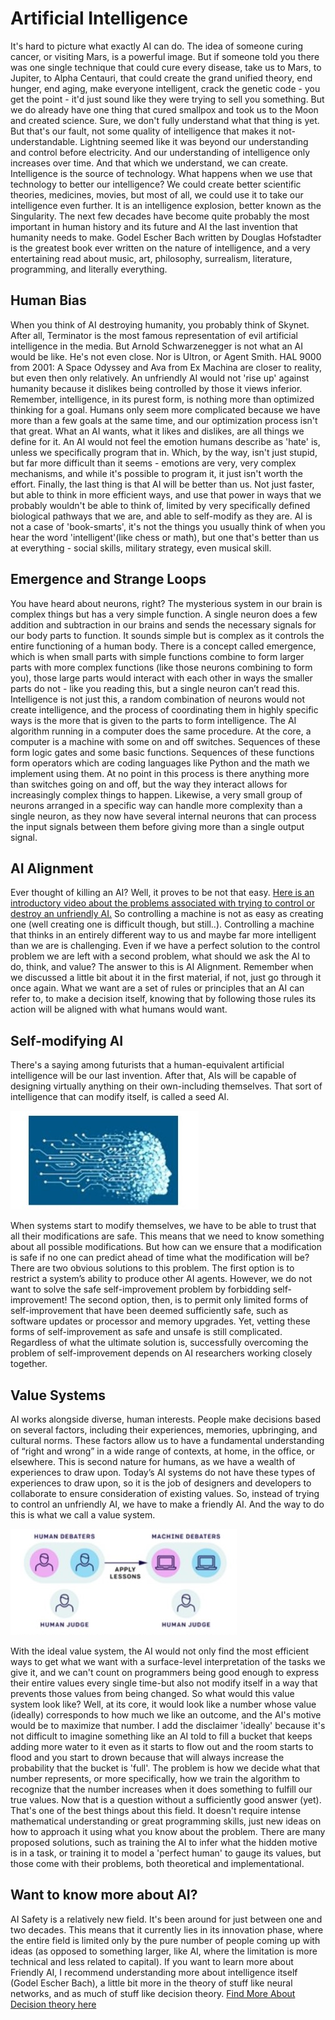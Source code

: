# Artificial Intelligence
It's hard to picture what exactly AI can do. The idea of someone curing cancer, or visiting Mars, is a
powerful image. But if someone told you there was one single technique that could cure every disease,
take us to Mars, to Jupiter, to Alpha Centauri, that could create the grand unified theory, end hunger,
end aging, make everyone intelligent, crack the genetic code - you get the point - it'd just sound like
they were trying to sell you something.
But we do already have one thing that cured smallpox and took us to the Moon and created science.
Sure, we don't fully understand what that thing is yet. But that's our fault, not some quality of
intelligence that makes it not-understandable. Lightning seemed like it was beyond our understanding
and control before electricity. And our understanding of intelligence only increases over time. And that
which we understand, we can create.
Intelligence is the source of technology. What happens when we use that technology to better our
intelligence? We could create better scientific theories, medicines, movies, but most of all, we could
use it to take our intelligence even further. It is an intelligence explosion, better known as the
Singularity.
The next few decades have become quite probably the most important in human history and its future
and AI the last invention that humanity needs to make.
Godel Escher Bach written by Douglas Hofstadter is the greatest book ever written on the nature of
intelligence, and a very entertaining read about music, art, philosophy, surrealism, literature,
programming, and literally everything.
## Human Bias
When you think of AI destroying humanity, you probably think of Skynet. After all, Terminator is the
most famous representation of evil artificial intelligence in the media. But Arnold Schwarzenegger is
not what an AI would be like. He's not even close. Nor is Ultron, or Agent Smith. HAL 9000 from 2001:
A Space Odyssey and Ava from Ex Machina are closer to reality, but even then only relatively.
An unfriendly AI would not 'rise up' against humanity because it dislikes being controlled by those it
views inferior. Remember, intelligence, in its purest form, is nothing more than optimized thinking for a
goal. Humans only seem more complicated because we have more than a few goals at the same time,
and our optimization process isn't that great. What an AI wants, what it likes and dislikes, are all things
we define for it.
An AI would not feel the emotion humans describe as 'hate' is, unless we specifically program that in.
Which, by the way, isn't just stupid, but far more difficult than it seems - emotions are very, very
complex mechanisms, and while it's possible to program it, it just isn't worth the effort.
Finally, the last thing is that AI will be better than us. Not just faster, but able to think in more efficient
ways, and use that power in ways that we probably wouldn't be able to think of, limited by very
specifically defined biological pathways that we are, and able to self-modify as they are. AI is not a
case of 'book-smarts', it's not the things you usually think of when you hear the word 'intelligent'(like
chess or math), but one that's better than us at everything - social skills, military strategy, even musical
skill.
## Emergence and Strange Loops
You have heard about neurons, right? The mysterious system in our brain is complex things but has a
very simple function. A single neuron does a few addition and subtraction in our brains and sends the
necessary signals for our body parts to function. It sounds simple but is complex as it controls the
entire functioning of a human body.
There is a concept called emergence, which is when small parts with simple functions combine to form
larger parts with more complex functions (like those neurons combining to form you), those large parts
would interact with each other in ways the smaller parts do not - like you reading this, but a single
neuron can’t read this. Intelligence is not just this, a random combination of neurons would not create
intelligence, and the process of coordinating them in highly specific ways is the more that is given to
the parts to form intelligence.
The AI algorithm running in a computer does the same procedure. At the core, a computer is a
machine with some on and off switches. Sequences of these form logic gates and some basic
functions. Sequences of these functions form operators which are coding languages like Python and
the math we implement using them. At no point in this process is there anything more than switches
going on and off, but the way they interact allows for increasingly complex things to happen.
Likewise, a very small group of neurons arranged in a specific way can handle more complexity than a
single neuron, as they now have several internal neurons that can process the input signals between
them before giving more than a single output signal.

## AI Alignment
Ever thought of killing an AI? Well, it proves to be not that easy. [Here is an introductory video about the
problems associated with trying to control or destroy an unfriendly AI.](https://www.youtube.com/watch?v=4nN8wUVZ9u0)
So controlling a machine is not as easy as creating one (well creating one is difficult though, but still..).
Controlling a machine that thinks in an entirely different way to us and maybe far more intelligent than
we are is challenging. Even if we have a perfect solution to the control problem we are left with a
second problem, what should we ask the AI to do, think, and value? The answer to this is AI Alignment.
Remember when we discussed a little bit about it in the first material, if not, just go through it once
again.
What we want are a set of rules or principles that an AI can refer to, to make a decision itself, knowing
that by following those rules its action will be aligned with what humans would want.
## Self-modifying AI
There's a saying among futurists that a human-equivalent artificial intelligence will be our last invention.
After that, AIs will be capable of designing virtually anything on their own-including themselves. That
sort of intelligence that can modify itself, is called a seed AI.

![alt text](https://github.com/allenabraham999/SiG/blob/main/images-2/2Img1.jpg)

When systems start to modify themselves, we have to be able to trust that all their modifications are
safe. This means that we need to know something about all possible modifications. But how can we
ensure that a modification is safe if no one can predict ahead of time what the modification will be?
There are two obvious solutions to this problem. The first option is to restrict a system’s ability to
produce other AI agents. However, we do not want to solve the safe self-improvement problem by
forbidding self-improvement! The second option, then, is to permit only limited forms of
self-improvement that have been deemed sufficiently safe, such as software updates or processor and
memory upgrades. Yet, vetting these forms of self-improvement as safe and unsafe is still complicated.
Regardless of what the ultimate solution is, successfully overcoming the problem of self-improvement
depends on AI researchers working closely together.

## Value Systems

AI works alongside diverse, human interests. People make decisions based on several factors,
including their experiences, memories, upbringing, and cultural norms. These factors allow us to have
a fundamental understanding of “right and wrong” in a wide range of contexts, at home, in the office, or
elsewhere. This is second nature for humans, as we have a wealth of experiences to draw upon.
Today’s AI systems do not have these types of experiences to draw upon, so it is the job of designers
and developers to collaborate to ensure consideration of existing values. So, instead of trying to control
an unfriendly AI, we have to make a friendly AI. And the way to do this is what we call a value system.

![alt text](https://github.com/allenabraham999/SiG/blob/main/images-2/2Img2.jpg)

With the ideal value system, the AI would not only find the most efficient ways to get what we want
with a surface-level interpretation of the tasks we give it, and we can't count on programmers being
good enough to express their entire values every single time-but also not modify itself in a way that
prevents those values from being changed. So what would this value system look like? Well, at its
core, it would look like a number whose value (ideally) corresponds to how much we like an outcome,
and the AI's motive would be to maximize that number. I add the disclaimer 'ideally' because it's not
difficult to imagine something like an AI told to fill a bucket that keeps adding more water to it even as it
starts to flow out and the room starts to flood and you start to drown because that will always increase
the probability that the bucket is 'full'. The problem is how we decide what that number represents, or
more specifically, how we train the algorithm to recognize that the number increases when it does
something to fulfill our true values. Now that is a question without a sufficiently good answer (yet).
That's one of the best things about this field. It doesn't require intense mathematical understanding or
great programming skills, just new ideas on how to approach it using what you know about the
problem. There are many proposed solutions, such as training the AI to infer what the hidden motive is
in a task, or training it to model a 'perfect human' to gauge its values, but those come with their
problems, both theoretical and implementational.

## Want to know more about AI?

AI Safety is a relatively new field. It's been around for just between one and two decades. This means
that it currently lies in its innovation phase, where the entire field is limited only by the pure number of
people coming up with ideas (as opposed to something larger, like AI, where the limitation is more
technical and less related to capital). If you want to learn more about Friendly AI, I recommend
understanding more about intelligence itself (Godel Escher Bach), a little bit more in the theory of stuff
like neural networks, and as much of stuff like decision theory.
[Find More About Decision theory here](https://en.wikipedia.org/wiki/Decision_theory)
